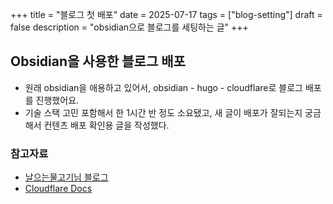 +++
title = "블로그 첫 배포"
date = 2025-07-17
tags = ["blog-setting"]
draft = false
description = "obsidian으로 블로그를 세팅하는 글"
+++

## Obsidian을 사용한 블로그 배포
* 원래 obsidian을 애용하고 있어서, obsidian - hugo - cloudflare로 블로그 배포를 진행했어요. 
* 기술 스택 고민 포함해서 한 1시간 반 정도 소요됐고, 새 글이 배포가 잘되는지 궁금해서 컨텐츠 배포 확인용 글을 작성했다. 

### 참고자료
* [날으는물고기님 블로그](https://blog.pages.kr/3486)
* [Cloudflare Docs](√)
